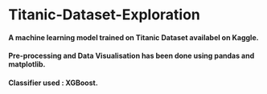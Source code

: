 # Titanic-Dataset-Exploration

#### A machine learning model trained on Titanic Dataset availabel on Kaggle. 
#### Pre-processing and Data Visualisation has been done using pandas and matplotlib. 
#### Classifier used : XGBoost.
